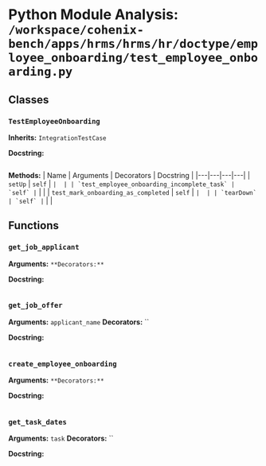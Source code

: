 # Python Module Analysis: `/workspace/cohenix-bench/apps/hrms/hrms/hr/doctype/employee_onboarding/test_employee_onboarding.py`

## Classes

### `TestEmployeeOnboarding`
**Inherits:** `IntegrationTestCase`


**Docstring:**
```

```

**Methods:**
| Name | Arguments | Decorators | Docstring |
|---|---|---|---|
| `setUp` | `self` | `` |  |
| `test_employee_onboarding_incomplete_task` | `self` | `` |  |
| `test_mark_onboarding_as_completed` | `self` | `` |  |
| `tearDown` | `self` | `` |  |





## Functions

### `get_job_applicant`
**Arguments:** ``
**Decorators:** ``

**Docstring:**
```

```
### `get_job_offer`
**Arguments:** `applicant_name`
**Decorators:** ``

**Docstring:**
```

```
### `create_employee_onboarding`
**Arguments:** ``
**Decorators:** ``

**Docstring:**
```

```
### `get_task_dates`
**Arguments:** `task`
**Decorators:** ``

**Docstring:**
```

```

